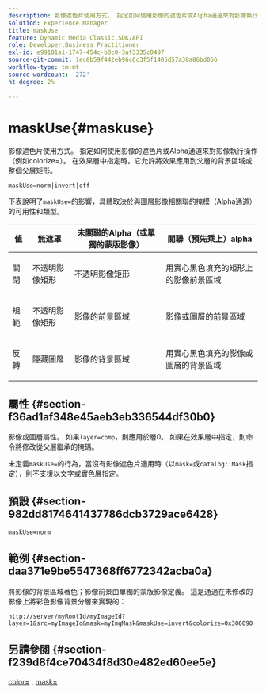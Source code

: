 ```yaml
---
description: 影像遮色片使用方式。 指定如何使用影像的遮色片或Alpha通道來對影像執行操作（例如colorize=）。 在效果層中指定時，它允許將效果應用到父層的背景區域或整個父層矩形。
solution: Experience Manager
title: maskUse
feature: Dynamic Media Classic,SDK/API
role: Developer,Business Practitioner
exl-id: e99101a1-1747-454c-b0c0-3af3335c0497
source-git-commit: 1ec8b59f442eb96c6c3f5f1405d57a38a86bd056
workflow-type: tm+mt
source-wordcount: '272'
ht-degree: 2%

---
```


# maskUse{#maskuse}

影像遮色片使用方式。 指定如何使用影像的遮色片或Alpha通道來對影像執行操作（例如colorize=）。 在效果層中指定時，它允許將效果應用到父層的背景區域或整個父層矩形。

`maskUse=norm|invert|off`

下表說明了`maskUse=`的影響，具體取決於與圖層影像相關聯的掩模（Alpha通道）的可用性和類型。

<table id="table_B765F6A765F548948531AF26DA0B4360"> 
 <thead> 
  <tr> 
   <th class="entry"> <b> 值</b> </th> 
   <th class="entry"> <b> 無遮罩</b> </th> 
   <th class="entry"> <b> 未關聯的Alpha（或單獨的蒙版影像）</b> </th> 
   <th class="entry"> <b> 關聯（預先乘上）alpha</b> </th> 
  </tr> 
 </thead>
 <tbody> 
  <tr> 
   <td> <p> <span class="codeph"> 關閉 </span> </p> </td> 
   <td> <p> 不透明影像矩形 </p> </td> 
   <td> <p> 不透明影像矩形 </p> </td> 
   <td> <p> 用實心黑色填充的矩形上的影像前景區域 </p> </td> 
  </tr> 
  <tr> 
   <td> <p> <span class="codeph"> 規範  </span> </p> </td> 
   <td> <p> 不透明影像矩形 </p> </td> 
   <td> <p> 影像的前景區域 </p> </td> 
   <td> <p> 影像或圖層的前景區域 </p> </td> 
  </tr> 
  <tr> 
   <td> <p> <span class="codeph"> 反轉  </span> </p> </td> 
   <td> <p> 隱藏圖層 </p> </td> 
   <td> <p> 影像的背景區域 </p> </td> 
   <td> <p> 用實心黑色填充的影像或圖層的背景區域 </p> </td> 
  </tr> 
 </tbody> 
</table>

## 屬性 {#section-f36ad1af348e45aeb3eb336544df30b0}

影像或圖層屬性。 如果`layer=comp`，則應用於層0。 如果在效果層中指定，則命令將修改從父層繼承的掩碼。

未定義`maskUse=`的行為，當沒有影像遮色片適用時（以`mask=`或`catalog::Mask`指定），則不支援以文字或實色層指定。

## 預設 {#section-982dd8174641437786dcb3729ace6428}

`maskUse=norm`

## 範例 {#section-daa371e9be5547368ff6772342acba0a}

將影像的背景區域著色；影像前景由單獨的蒙版影像定義。 這是通過在未修改的影像上將彩色影像背景分層來實現的：

`http://server/myRootId/myImageId?layer=1&src=myImageId&mask=myImgMask&maskUse=invert&colorize=0x306090`

## 另請參閱 {#section-f239d8f4ce70434f8d30e482ed60ee5e}

[color=](/help/aem-is-ir-api/is-api/http-ref/image-serving-api-ref/c-http-protocol-reference/c-data-types/r-is-http-color.md) ,  [mask=](../../../../../is-api/http-ref/image-serving-api-ref/c-http-protocol-reference/c-command-reference/r-mask.md#reference-922254e027404fb890b850e2723ee06e)
